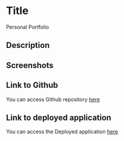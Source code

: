 # Title

Personal Portfolio

## Description

## Screenshots

## Link to Github

You can access Github repository [here](https://github.com/ttudorandrei/personal_portfolio)

## Link to deployed application

You can access the Deployed application [here](https://ttudorandrei.github.io/personal_portfolio/)
